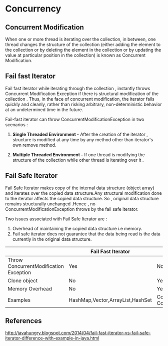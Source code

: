 # Concurrency

## Concurrent Modification

When one or more thread is iterating over the collection, in between, one thread changes the structure of the collection (either adding the element to the collection or by deleting the element in the collection or by updating the value at particular position in the collection) is known as Concurrent Modification.

## Fail fast Iterator

Fail fast iterator while iterating through the collection , instantly throws Concurrent Modification Exception if there is structural modification of the collection . Thus, in the face of concurrent modification, the iterator fails quickly and cleanly, rather than risking arbitrary, non-deterministic behavior at an undetermined time in the future.

Fail-fast iterator can throw ConcurrentModificationException in two scenarios :

1. **Single Threaded Environment -** After the creation of the iterator , structure is modified at any time by any method other than iterator's own remove method.

2. **Multiple Threaded Environment -** If one thread is modifying the structure of the collection while other thread is iterating over it .

## Fail Safe Iterator

Fail Safe Iterator makes copy of the internal data structure (object array) and iterates over the copied data structure.Any structural modification done to the iterator affects the copied data structure. So , original data structure remains structurally unchanged .Hence , no ConcurrentModificationException throws by the fail safe iterator.

Two issues associated with Fail Safe Iterator are :

1. Overhead of maintaining the copied data structure i.e memory.
2. Fail safe iterator does not guarantee that the data being read is the data currently in the original data structure.

|                                        | **Fail Fast Iterator**           | **Fail Safe Iterator**                  |
| -------------------------------------- | -------------------------------- | --------------------------------------- |
| Throw ConcurrentModification Exception | Yes                              | No                                      |
| Clone object                           | No                               | Yes                                     |
| Memory Overhead                        | No                               | Yes                                     |
| Examples                               | HashMap,Vector,ArrayList,HashSet | CopyOnWriteArrayList, ConcurrentHashMap |

## References

http://javahungry.blogspot.com/2014/04/fail-fast-iterator-vs-fail-safe-iterator-difference-with-example-in-java.html
